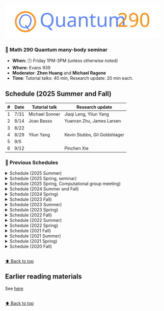 ![Math290](asset/quantum290-logo.svg)
----------------------------
### 🌟 Math 290 Quantum many-body seminar

- **When:** 🕒 Friday 1PM-3PM (unless otherwise noted) 
- **Where:** Evans 939
- **Moderator**: **Zhen Huang** and **Michael Ragone**
- **Time**: Tutorial talks: 40 min, Research update: 20 min each.

  
## Schedule (2025 Summer and Fall)
| # | Date |  Tutorial talk     | Research update  |
|---|------|-------------|-----------------------------------------------------------------------------------------------------------------|
| 1 | 7/31 | Michael Sonner |  Jiaqi Leng, Yilun Yang |
| 2 | 8/14 | Joao Basso | Yuanran Zhu, James Larsen  |
| 3 | 8/22 |   |  |
| 4 | 8/29 | Yilun Yang  | Kevin Stubbs, Gil Goldshlager  |
| 5 | 9/5 |   |  |
| 6 | 9/12 |   |Pinchen Xie  |

### 📃 Previous Schedules 
<details>
<summary> Schedule (2025 Summer) </summary>

| # | Date |  Speaker     | References                                                                      |
|---|------|-------------|-----------------------------------------------------------------------------------------------------------------|
| 1 | 5/2  | Zherui Chen, Jiaqi Leng, Raehyun Kim |  |
| 2 | 5/9  | Gil Goldshlager, Zhiyan Ding, Rahul Sarkar| |
| 3 | 5/22 | Jiaqi Leng, Jiang Hu| |
| 4 | 6/3  | Stephen Quiton, James Larsen| |
| 5 | 6/13 | Group meeting | |
| 6 | 6/19 | Joao Basso, Zhen Huang | |
| 7 | 7/2 | Avijit Shee, Gil Goldshlager| |
| 8 | 7/17 | Kevin Stubbs, Rahul Sarkar| |

</details>
<details>
<summary>Schedule (2025 Spring, seminar) </summary>
🆕✨🔨: [**BOOK the slot for NEW semester!**](mailto:hertz@berkeley.edu), [UCB calendar](http://guide.berkeley.edu/academic-calendar/) 

| # | Date | Topic                                                          | Speaker     | References                                                                                                      |
|---|------|----------------------------------------------------------------|-------------|-----------------------------------------------------------------------------------------------------------------|
| 1 | 1/17  | 1.6 | Michael Ragone | [Notes](asset/2025Spring/Quantum_Channels_1.pdf) |
| 2 | 1/24  | 1.6 | Michael Ragone | [Notes](asset/2025Spring/Quantum_Channels_2.pdf) |
| 3 | 1/31 | 2.1 | Sergio | [Notes](asset/2025Spring/Lec3.pdf) |
| 4 | 2/14 | QIP prep talks | Joao Basso, Jiaqi Leng, Lin Lin | |
| 5 | 2/21 | | (May be canceled) | |
| 6 | 3/7 | 2.2 | Joao Basso | |
| 7 | 3/21 | 6.2 | Zhiyan Ding | [Notes](asset/2025Spring/Zhiyan_lecture_notes.pdf)|
| 8 | 4/4 |   | (canceled) | |
| 9 | 4/11 | 6.4 | Zherui Chen | |
| 10 | 4/17 | 7.1.1 | Rahul Sakar |[Notes](asset/2025Spring/semigroup-notes.pdf) |
| 11 | 4/25 | 7.1.2 | Joao Basso | |
| 12 | 5/2 | |Zherui Chen, Jiaqi Leng
  | |
| 13 | 5/9 | | | |

### Reading materials

**[Wol12]** Wolf, M. M. (2012). Quantum Channels & Operations Guided Tour.  [pdf](https://citeseerx.ist.psu.edu/document?repid=rep1&type=pdf&doi=afa58291b0b8bd47504acb1ab8f553f0b37685cf)

The following list is provided by **Michael Ragone** and may be revised during the semester.

1. Section 1.6: C* algebra language, spectrum, positivity
2. Section 1.6 continued: Von Neumann algebras and conditional expectation. 
3. Section 2.1: Jamiołkowski and Choi, start Section 2.2
4. Section 2.2: Kraus representation and Stinespring dilations
5. Section 5.1
6. Section 5.2: (It would be nice to have section 5.3, but this probably fits more naturally after we have reached open quantum systems.)
7. Section 6.1
8. Section 6.2, part I 
9. Section 6.2, part II 
10. Section 6.3
11. Section 6.4
12. Section 6.5
13. Section 7.1.1
14. Section 7.1.2, part I
15. Section 7.1.2, part II

<!--

- Ch 2.1-2.4
- Ch 3.1-3.3
- Ch 6-6.1
- Ch 6.2-6.3
- Ch 6.4-6.5
- Ch 7.1
- Ch 8.1-8.3
- Ch 8.4-8.7
-->
</details>
<details>  
  <summary>Schedule (2025 Spring, Computational group meeting)</summary>

| # | Date | Topic                                                          | Speaker     | References                                                                                                      |
|---|------|----------------------------------------------------------------|-------------|-----------------------------------------------------------------------------------------------------------------|
| 1 | 1/13  |  | Yuanran Zhu /  Gil Goldshlager  | |
| 2 | 1/27  |  | Stephene Quiton / Raehyun Kim |  |
| 3 | 2/3 |  | Jiang Hu | |
| 4 | 2/11 |  | (Canceled) | |
| 5 | 3/3 |  | Avijit Shee / Zhen | |
| 6 | 3/17 | | Go Around | |
| 7 | 3/24 | | Spring Break | |
| 8 | 3/31 | | | |
| 9 | 4/7 | | | |



</details>
<details>
<summary>Schedule (2024 Summer and Fall)</summary>

| # | Date | Topic                                                          | Speaker     | References                                                                                                      |
|---|------|----------------------------------------------------------------|-------------|-----------------------------------------------------------------------------------------------------------------|
| 1 | 7/29  | Review of recent backgrounds and perspectives on open quantum systems. | Lin Lin |  |
| 2 | 8/2  | Review of recent projects | All    |                                                                                                                 |
| 3 | 8/5  | Quasi-free systems |    |                                                                                                                 |
| 4 | 8/19 | Quantum walks |   Xinzhao Wang  |    [Paper](http://gilyen.hu/papers/STOC21SubExpStoqAdiabatic.pdf)                                                                                                           |
| 5 | 8/30 | Quantum states | Michael Ragone |[Notes](asset/2024Fall/Ragone_2024_08_30.pdf) |
| 6 | 9/6  | Quantum states (continued) | Michael Ragone | [Notes](asset/2024Fall/Ragone_2024_09_06.pdf), [Ref 1](https://nextcloud.tfk.ph.tum.de/etn/wp-content/uploads/2022/09/JvN_lecture_notes_S2016_abcde-1.pdf), [Ref 2](https://arxiv.org/abs/1311.2717), and [Ref 3, Chap 2 & 3](https://link.springer.com/book/10.1007/b128449)|
|7| 9/20 |Mixing time of the Swendsen-Wang algorithm| Ruizhe Zhang||
|8| 9/27 |On quantum signal processing|Yulong Dong||
|9|10/4|Applied Math Approaches to Condensed Matter Physics|Kevin Stubbs||
|10|11/1|Accelerating Langevin sampling via Lindblad dynamics|Jiaqi Leng||
|11|11/8|A brief introduction to overdamped Langevin dynamics for continuous sampling: convergence analysis for continuous dynamics and discretization algorithm|Zhiyan Ding ||
|12|11/15|On quantum error correction|Sergio Escobar||
|13|11/22|Some momentum-type methods in optimization with orthogonality constraints|Jiang Hu||
|14|12/6||Kevin Stubbs||
|15|12/13||Rahul Sarkar||

## Reading materials
<strong> Open quantum systems and mixing times</strong>
1. Ilin, Y., & Arad, I. (2024). Dissipative variational quantum algorithms for Gibbs state preparation. [arxiv](http://arxiv.org/abs/2407.09635)
2. Araujo de Resende, M. F. (2020). A pedagogical overview on 2D and 3D Toric Codes and the origin of their topological orders. [Reviews in Mathematical Physics, 32(02), 2030002](https://doi.org/10.1142/S0129055X20300022)
3. Temme, K., Pastawski, F., & Kastoryano, M. J. (2014). Hypercontractivity of quasi-free quantum semigroups. [Journal of Physics A: Mathematical and Theoretical, 47(40), 1–26.](https://doi.org/10.1088/1751-8113/47/40/405303)
4. Funo, K., & Ishizaki, A. (2024). Dynamics of a Quantum System Interacting with White Non-Gaussian Baths: Poisson Noise Master Equation. [Physical Review Letters, 132(17), 1–12.](https://journals.aps.org/prl/abstract/10.1103/PhysRevLett.132.170402)
5. Guo, H., & Jerrum, M. (2018). Random cluster dynamics for the ising model is rapidly mixing. [Annals of Applied Probability, 28(2), 1292–1313.](https://doi.org/10.1214/17-AAP1335)
6. Jerrum, M., & Sinclair, A. (1993). Polynomial-Time Approximation Algorithms for the Ising Model. [SIAM Journal on Computing, 22(5), 1087–1116.](https://doi.org/10.1137/0222066)
7. Somma, R. D., King, R., Kothari, R., O’Brien, T., & Babbush, R. (2024). Shadow Hamiltonian Simulation. [arxiv]( http://arxiv.org/abs/2407.21775)

<h4>Some previous reading materials</h4>
<strong>Quantum control</strong>: He, W., Li, T., Li, X., Li, Z., Wang, C., & Wang, K. (2024). [Efficient Optimal Control of Open Quantum Systems](http://arxiv.org/abs/2405.19245). 

<strong>Quantum walk</strong> Gilyén, A., Hastings, M. B., & Vazirani, U. (2021). [(Sub)Exponential advantage of adiabatic Quantum computation with no sign problem](https://doi.org/10.1145/3406325.3451060). 

<strong>Adiabatic algorithm</strong> Somma, R. D., Nagaj, D., & Kieferová, M. (2012). [Quantum speedup by quantum annealing](https://doi.org/10.1103/PhysRevLett.109.050501).

<strong> Completely bounded maps </strong> [Chapter 8]( https://www.cambridge.org/core/services/aop-cambridge-core/content/view/0E3AFAE3A777B[…]/9780511546631c8_p97-119_CBO.pdf/completely_bounded_maps.pdf) of *Completely bounded maps and operator algebras*.

<strong> Metropolis sampling </strong> Jiang, J., & Irani, S. (2024). [Quantum Metropolis Sampling via Weak Measurement](http://arxiv.org/abs/2406.16023). 

<strong> Non-Markovian dynamics </strong> Li, X. (2021) [Markovian embedding procedures for non-Markovian stochastic Schrödinger equations]( https://doi.org/10.1016/j.physleta.2020.127036)

</details>




<details>
<summary>Schedule (2024 Spring)</summary>

| # | Date | Topic                                                          | Speaker     | References                                                                                                      |
|---|------|----------------------------------------------------------------|-------------|-----------------------------------------------------------------------------------------------------------------|
| 1 | 1/26  | Lindblad equation and Davies generator | Lin Lin | [**Lindblad Notes**](asset/Lindblad_Notes.pdf) |
| 2 | 2/2  | Quantum detailed balance and mixing | Lin Lin    |                                                                                                                 |
| 3 | 2/9  | Hybrid hierarchical equation of motion for open quantum systems|  Yuanran Zhu   |   [**Hybrid HEOM Notes**](asset/Hybrid_HEOM_for_open_quantum_systems.pdf)                      |
| 4 | 2/16  |   Solving quasi-free systems        |  Zhen Huang   |    [**Notes**](asset/lindbladnotes_0216.pdf)                                                                                 |
| 5 | 2/23  | How to represent a quantum bath for Tensor Network simulation?  |  Gunhee Park   | [**Quantum Bath for TN PPT**](asset/Quantum290_GunheePark.pdf)   |
| 6 | 3/1  |     March Meeting Prep      | |                                                                                                                 |
| 7 | 3/8  |    open system dynamics via influence functionals        |   Erika Ye   |   [**Influence Functional Notes**](asset/20240308_QI_seminar.pdf)    |
| 8 | 3/15  | Introduction to HEOM |    Avijit Shee |                                                                                                                 |
| 9 | 3/22  |           |  No seminar    |                                                                                                                 |
| 10 | 3/29  |  |  No seminar  |                                                                                                       |
| 11 | 4/5  |           |  No seminar   |                                                                                                                 |
| 12 | 4/12  |    Lower bounds to the spectral gap of Davies generators       |  Kevin Stubbs   |  [**Spectral Gap of Davis Operator Notes**](asset/math_290_lindblad.pdf)                                                                                                               |
| 13 | 4/19  |           |  No seminar   |                                                                                                                 |
| 14 | 4/26  |   Quantum Gibbs Samplers: the commuting case        |  Zhiyan Ding   |                                                                     |
| 15 | 5/3  |           |  Gil Goldshlager   |                                                                                                                 |
## Reading materials 

#### Derivation of Lindblad dynamics and non-Markovian systems
1. Lidar, D. A. (n.d.). Lecture Notes on the Theory of Open Quantum Systems. arXiv:1902.00967 Chap VIII-X
2. De Vega, I., & Alonso, D. (2017). Dynamics of non-Markovian open quantum systems. Reviews of Modern Physics, 89(1), 1–58. https://doi.org/10.1103/RevModPhys.89.015001 Sec III-IV
#### Exactly solvable Linear-Quadratic open quantum systems.
1. Dzhioev, A. A., & Kosov, D. S. (2011). Super-fermion representation of quantum kinetic equations for the electron transport problem. Journal of Chemical Physics, 134(4), 1–18. https://doi.org/10.1063/1.354806
2. Barthel, T., & Zhang, Y. (2022). Solving quasi-free and quadratic Lindblad master equations for open fermionic and bosonic systems. Journal of Statistical Mechanics: Theory and Experiment, 2022(11). https://doi.org/10.1088/1742-5468/ac8e5c
3. Cirio, M., Lambert, N., Liang, P., Kuo, P., Chen, Y., Menczel, P., Funo, K., & Nori, F. (2023). Pseudofermion method for the exact description of fermionic environments : From single-molecule electronics to the Kondo resonance. 033011, 1–16. https://doi.org/10.1103/PhysRevResearch.5.033011
4. Dorda, A., Ganahl, M., Evertz, H. G., Von Der Linden, W., & Arrigoni, E. (2015). Auxiliary master equation approach within matrix product states: Spectral properties of the nonequilibrium Anderson impurity model. Physical Review B - Condensed Matter and Materials Physics, 92(12), 68–70. https://doi.org/10.1103/PhysRevB.92.125145 Sec. E
#### Hierarchical equation of motion and influence functional approaches, Bosonic / Fermionic bath reduction
1. Fay, T. P., & Limmer, D. T. (2022). Coupled charge and energy transfer dynamics in light harvesting complexes from a hybrid hierarchical equations of motion approach. Journal of Chemical Physics, 157(17). https://doi.org/10.1063/5.0117659
2. Ye, E., & Chan, G. K. (2021). Constructing Tensor Network Influence Functionals for General Quantum Dynamics. 1–14.
3. Woods, M. P., Groux, R., Chin, A. W., Huelga, S. F., & Plenio, M. B. (2014). Mappings of open quantum systems onto chain representations and Markovian embeddings. Journal of Mathematical Physics, 55(3), 1–48. https://doi.org/10.1063/1.4866769
4. Nüßeler, A., Dhand, I., Huelga, S. F., & Plenio, M. B. (2020). Efficient simulation of open quantum systems coupled to a fermionic bath. Physical Review B, 101(15), 1–20. https://doi.org/10.1103/PhysRevB.101.155134
5. Selstø, S. (n.d.). Absorbing boundary conditions for dynamical many-body quantum systems. 1–16. https://iopscience.iop.org/article/10.1088/0953-4075/43/6/065004
#### Ergodicity, quantum detailed balance, mixing time.
1. Zhang, Y., & Barthel, T. (2023). Criteria for Davies Irreducibility of Markovian Quantum Dynamics. 1–20. http://arxiv.org/abs/2310.17641
2. Wocjan, P., & Temme, K. (2023). Szegedy Walk Unitaries for Quantum Maps. Communications in Mathematical Physics, 402(3), 3201–3231. https://doi.org/10.1007/s00220-023-04797-4 Sec 1-2.
3. Temme, K. (2014). Lower bounds to the spectral gap of Davies generators https://arxiv.org/abs/1305.5591
4. Spohn, H., An algebraic condition for the approach to equilibrium of an open N-level system


</details>

<details>
<summary>Schedule (2023 Fall)</summary>

| # | Date | Topic                                                          | Speaker     | References                                                                                                      |
|---|------|----------------------------------------------------------------|-------------|-----------------------------------------------------------------------------------------------------------------|
| 1 | 9/1  |    Quantum embedding based on coupled cluster theory           | Avijit Shee |                                                                                                                 |
| 2 | 9/8  |       The Ferromagnetic Ground State of Spinless, Valleyless Twisted Bilayer Graphene                        |    Kevin Stubbs |                                                                                                                 |
| 3 | 9/29 (cancelled) |                       |       |                                                                                                         |
| 4 | 10/13 (zoom) |        A class of signal processing method                 |    Zhiyan Ding         |   [paper1]( https://ieeexplore.ieee.org/abstract/document/9000636), [paper2](https://arxiv.org/abs/1408.1681)                                                                                                            |
| 5 | 11/3 | Hybridization expansion approach to quantum impurites in the strong-coupling regime         | Zhen Huang  |   [paper](https://journals.aps.org/prb/pdf/10.1103/PhysRevB.82.115115)                                                                                                       |
| 6 | 11/17|     Diffusion models: a concise but comprehensive introduction    |    Yulong Dong         |   [paper1](https://arxiv.org/abs/2011.13456), [paper2](https://proceedings.neurips.cc/paper/2020/hash/4c5bcfec8584af0d967f1ab10179ca4b-Abstract.html)                                                                                                              |
| 7 | 12/1 |           TBD                                                  |  Nilin Abrahamsen  |                                                                                                                 |
| 8 | 12/8 |   Projected Hartree Fock        |  Raehyun Kim  |                                                                                                                 |

</details>

<details>
<summary>Schedule (2023 Summer)</summary>

| # | Date | Topic                                                          | Speaker     | References                                                                                                      |
|---|------|----------------------------------------------------------------|-------------|-----------------------------------------------------------------------------------------------------------------|
| 1 | 5/5  | Green’s function methods: Theory and application to GW and GF2 | Zhen Huang  | [paper](https://pubs.aip.org/aip/jcp/article/155/2/024119/1065035/Evaluation-of-two-particle-properties-within) |
| 2 | 5/12 | Electron-phonon interactions from first principles             | Yuanran Zhu | [paper](http://journals.aps.org/rmp/abstract/10.1103/RevModPhys.89.015003)                                     |
| 3 | 6/9  | Quantics tensor train                                          | Nilin Abrahamsen | [paper](https://epubs.siam.org/doi/10.1137/100811647)                                                         |
| 4 | 6/16 |                                                                |             |                                                                                                                 |
| 5 | 6/23 | TBD                                                               | Avijit Shee |                                                                                                                 |
| 6 | 7/7  | quantum sampling                                       |  Jin-Peng Liu            |    [paper](http://journals.aps.org/pra/abstract/10.1103/PhysRevA.78.042336)                                  |

</details>

<details>
<summary>Schedule (2023 Spring)</summary>


| #   | Date | Topic                                                                                      | Speaker                  | References                               |
|-----|------|--------------------------------------------------------------------------------------------|--------------------------|------------------------------------------|
| 1   | 1/13 | Quantum signal processing, and some structure theorems of the qudit Pauli group            | Rahul Sakar (Stanford)   |                                          |
| 1'  | 1/17 | Efficient and robust learning of fermionic reduced density matrices with classical shadows | Andrew Zhao (New Mexico) |                                          |
| 1'' | 1/20 | Strong correlations in quantum chemistry: numerical analysis and recent applications       | Fabian Faulstich         |                                          |
| 2   | 1/27 | ~Algorithms for Clifford stabilizer simulations~                                           | ~Sajant Anand~           | ~https://arxiv.org/abs/quant-ph/0406196~ |
| 3   | 2/3  | Algorithms for Clifford stabilizer simulations                                             | Sajant Anand             | https://arxiv.org/abs/quant-ph/0406196   |
| 4   | 2/24 | Towards Neural Variational Monte Carlo That Scales Linearly with System Size               | Nilin                    | http://arxiv.org/abs/2212.11296          |
| 5   | 3/3  | Hybrid Auxiliary Field Quantum Monte Carlo for Molecular Systems                           | Gil Goldshlager          |                                          |
| 6   | 3/17 | Riemannian geometry approaches to quantum algorithms                                       | Subhayan Roy Moulik      |                                          |
| 7   | 3/24 | Learning Feynman Diagrams with Tensor Trains                                               | Kevin Stubbs             |                                          |
| 8   | 4/7  | Quantum simulation of partial differential equations via Schrödingerisation                | Zhiyan Ding              |                                          |
| 9   | 4/21 | Quantum Hamiltonian Descent                                                                | Jiasu Wang               |                                          |

</details>

<details>
<summary>Schedule (2022 Fall)</summary>

| Week | Date  | Topic                                                                    | Speaker     | References |
| ---- | ----- | ------------------------------------------------------------------------ | ----------- | ---------- |
| 1    | 09/02 | Thermal state preparation: Quantum MCMC                                  | Zhiyan Ding |            |
| 2    | 09/09 | Thermal state preparation: Linear transformation and weight modification | Zhiyan Ding |            |
| 3    | 09/16 | Analytical guarantees and limitations of QAOA's performance              | Joao Basso  |            |
| 4    | 09/23 | Exact parameterization of fermionic wave functions via unitary coupled cluster theory  | Fabian |   |
| 5    | 09/30 | Antisymmetric neural network separation                                  | Nilin       |            |
| 6    | 10/07 | Noise-resilient algorithms with randomized compiling                     | Subhayan    |            |
| 7    | 10/14 | Efficient Representations of Green's functions                           | Zhen Huang  |            |
| 8    | 10/21 | Quantum Walks                                                            | Jin-Peng Liu|            |
| 9    | 10/28 | multi-particle quantum walks                                             | Jin-Peng Liu|            |
| 10   | 11/04 | combinatorial Mori-Zwanzig theory                                        | Yuanran Zhu |            |
| 11   | 11/11 | Decomposition augmented Lagrangian method for low-rank SDP               | Jiasu Wang  |            |
| 12   | 11/18 | Quantum state preparation without coherent arithmetic                    | Yulong Dong |            |
| 13   | 11/25 | No seminar (Thanksgiving)                                                |             |            |
| 14   | 12/02 | TBD                                                                      | Raehyun Kim |            |
| 15   | 12/09 | Convergence analysis of diffusion models                                 | Gil Goldshlager|         |
| 16   | 12/16 | No seminar (Final)                                                       |             |            |
| 17   | 12/23 | No seminar (Winter break)                                                |             |            |
| 18   | 12/30 | No seminar (Winter break)                                                |             |            |
| 19   | 01/06 | No seminar (JMM)                                                         |             |            |
</details>

<details>
<summary>Schedule (2022 Summer)</summary>

| Week | Date  | Topic                                                                           | Speaker           | References |
| ---- | ----- | ------------------------------------------------------------------------------- | ----------------- | ---------- |
| 1    | 07/29 | Transformers: NLP, CV, RL, Quantum and Beyond --- part I                        | Jiahao Yao        |            | 
| 2    | 08/05 | Transformers: NLP, CV, RL, Quantum and Beyond --- part II                       | Jiahao Yao        |            |
| 3    | 08/12 | Transformers: NLP, CV, RL, Quantum and Beyond --- part III                      | Jiahao Yao        |            |

</details>

<details>
<summary>Schedule (2022 Spring)</summary>

| Week | Date  | Topic                                                                           | Speaker           | References |
| ---- | ----- | ------------------------------------------------------------------------------- | ----------------- | ---------- |
| 0    | 02/04 | Coupled-cluster theory revisited                                                | Mihaly Csirik     |
| 1    | 02/11 | String theory, Geometry, and Machine Learning                                   | Challenger Mishra |            |
| 2    | 02/18 | Optimal Stochastic Trace Estimation                                             | Kevin Stubbs      |            |
| 3    | 02/25 | Twisted bilayer graphene                                                        | Raehyun Kim       |            |
| 4    | 03/04 | Fermionic Neural Networks                                                       | Nilin Abrahamsen  |            |
| 5    | 03/11 | (Advancing Quantum Mechanics with Mathematics and Statistics Tutorials)         |                   |            |
| 6    | 03/18 | ~Exact parameterization of fermionic wave functions~ (IPAM activities)          | Fabian Faulstich  |            |
| 7    | 03/25 | (Spring Recess)                                                                 |                   |            |
| 8    | 04/01 | (Workshop I: Multiscale Approaches in Quantum Mechanics)                        |                   |            |
| 9    | 04/08 | lattice gauge theories                                                          | Yu Tong           |            |
| 10   | 04/15 | (Workshop II: Model Reduction in Quantum Mechanics)                             |                   |            |
| 11   | 04/20 | The propagation of information in power-law interacting systems (joint with applied math seminar)| Minh Tran (MIT)   |            |
| 12   | 04/29 | Quantum Algorithm for computing observable of nonlinear partial differential equations| Jiasu Wang        |            |
| 13   | 05/06 | (Workshop III: Large-Scale Certified Numerical Methods in Quantum Mechanics)    |                   |            |
| 14   | 05/13 | Simulating bosonic bath with error bars                                         | Jiasu Wang        |            |
| 15   | 05/20 | (miniWorkshop on Moire systems)                                                 |                   |            |
| 16   | 05/27 | (Workshop IV: Monte Carlo and Machine Learning Approaches in Quantum Mechanics) |                   |            |

</details>

<details>
<summary>Schedule (2021 Fall)</summary>

| Week | Date                 | Topic                                                                                  | Speaker                 | References |
|------|----------------------|----------------------------------------------------------------------------------------|-------------------------|------------|
| 1    | 8/27                 | Quantum Subspace Diagonalization.                                                      | Ethan Epperly           |            |
| 2    | 9/3                  | DMET for SIAM                                                                          | Raehyun Kim             |            |
| 3    | 9/10                 | Parallel Quantum Algorithm for Hamiltonian Simulation                                  | Nilin Abrahamsen        |            |
| 4    | 09/17                | Variational Schrieffer-Wolff Transformation                                            | Jiahao Yao              |            |
| 5    | 09/24                | Genetic column generation                                                              | Kevin Stubbs            |            |
| 6    | 10/01                | Hybridized Methods for Quantum Simulation in the Interaction Picture                   | Di Fang                 |            |
| 7    | 10/08                | Fast Amplification of QMA                                                              | Subhayan Roy Moulik     |            |
| 8    | 10/15                | Fast-forwarding quantum evolution                                                      | Yulong Dong             |            |
| 9    | 10/22                | Quantum Algorithms to Simulate Correlated Fermions                                     | Fabian Faulstich        |            |
| 10   | 10/29                | Self-consistent second-order Green’s function perturbation theory for periodic systems | Xin Xing                |            |
| 11   | 11/05                | Theory of variational quantum simulation                                               | Ethan Epperly           |            |
| 12   | 11/11 (Special date) |                                                                                        | Joseph Tindall (Oxford) |            |
| 13   | 11/19                | Error Bounds for Variational Quantum Time Evolution                                    | Yu Tong                 |            |
| 14   | 11/26                | Thanksgiving (so no seminar)                                                           |                         |            |
| 15   | 12/03                | Exact Factorization Embedding Theory                                                   | Zhen Huang              |            |
| 16   | 12/10                | Dynamical error bounds for continuum discretisation                                    | Jiasu Wang              |            |
| 17   | 12/16                | Quantum Monte Carlo approaches for strongly correlated systems                         | Ankit Mahajan           |            |

</details>

<details>
<summary>Schedule (2021 Summer)</summary>

| Week | Date | Topic                                                                                              | Speaker                    | References |
| ---- | ---- | -------------------------------------------------------------------------------------------------- | -------------------------- | ---------- |
| 1    | 5/21 |                                                                                                    | Canceled due to SIAM LA    |            |
| 2    | 5/28 | DRL for Quantum Phase Transition (1/2 slot)<br />Iterative Quantum Assisted Eigensolver (1/2 slot) | Jiahao Yao<br />Jiasu Wang |            |
| 3    | 6/4  | Quantum algorithm for simulating real time evolution of lattice Hamiltonians                       | Yu Tong                    |            |
| 4    | 6/11 | Neural tensor contractions and the expressive power of deep neural quantum states                  | Jeffmin Lin                |            |
| 5    | 6/18 | AIM SQUARE. No seminar this week                                                                   |                            |            |
| 6    | 6/25 | Third-order algebraic diagrammatic construction theory: A Green's function approach                | Xin Xing                   |            |
| 7    | 7/2  | Fault-Tolerant Quantum Simulations of Chemistry in First Quantization                              | Di Fang                    |            |
| 8    | 7/9  | A projector-splitting integrator for dynamical low-rank approximation                              | Fabian Faulstich           |            |
| 9    | 7/16 | Concentration for random product formulas                                                          | Dong An                    |            |
| 10   | 7/23 | Neural tensor contractions and the expressive power of deep neural quantum states                  | Jeffmin Lin                |            |
| 11   | 7/30 | Universal tripartite entanglement in one-dimensional many-body systems                             | Yantao Wu                  |            |
| 12   | 8/6  | TBD                                                                                                | Raehyun Kim                |            |
| 13   | 8/13 | Robustness of Discretization in Digital Adiabatic Simulation                                       | Jiasu Wang                 |            |
| 14   | 8/20 | Accessing scrambling using matrix product operators                                                | Sajant Anand               |            |

</details>

<details>
<summary>Schedule (2021 Spring)</summary>

| Week | Date | Topic                                                                                          | Speaker                 | References            |
| ---- | ---- | ---------------------------------------------------------------------------------------------- | ----------------------- | --------------------- |
| 1    | 1/8  | Block-encoding of sparse matrices                                                              | Lin Lin                 |                       |
| 2    | 1/15 | Projected Position Operators for Constructing Well Localized Bases                             | Kevin Stubbs            |                       |
| 3    | 1/19 | Multiconfigurational Electronic Structure Theories for Materials: Development and Applications | Hung Pham               |                       |
| 3    | 1/22 | Polar decomposition, Petz recovery channels and pretty good measurements                       | Yihui Quek (Stanford)   | Special Time: 4pm-5pm |
| 4    | 1/29 | FBSDE based neural network algorithms for high-dimensional quasilinear parabolic PDEs          | Wenzhong Zhang          |                       |
| 4    | 1/29 | QIP 2021 presentation                                                                          | QIP 2021 presentation   |                       |
| 5    | 2/5  | Representing Exact Electron Densities by a Single Slater Determinant in Finite Basis Sets      | Xin Xing                |                       |
| 6    | 2/12 | sub-exponential algorithm for 2D frustration-free spin systems with gapped subsystems          | Nilin  Abrahamsen (MIT) |                       |
| 7    | 2/19 | Quantum algorithms for linear and nonlinear differential equations                             | Dong An                 |                       |
| 8    | 2/26 | APS March Meeting 2021 Presentation                                                            |                         |                       |
| 9    | 3/5  | On Representing (Anti)Symmetric Functions                                                      | Jeffmin Lin             |                       |
| 10   | 3/12 | Determinantal Point Processes for Machine Learning                                             | Jiahao Yao              |                       |
| 11   | 3/19 | Nearly tight Trotterization of interacting electrons                                           | Yuan Su                 |                       |
| 12   | 3/26 | Quantum Logspace Algorithm for Powering Matrices with Bounded Norm                             | Subhayan Roy Moulik     |                       |
| 13   | 4/2  | Quantum Hamiltonian-Based Models & the Variational Quantum Thermalizer Algorithm               | Yulong Dong             |                       |
| 14   | 4/9  | Spectral characterization of magic angles in twisted bilayer graphene                          | Fabian Faulstich        |                       |
| 15   | 4/16 | Chiral model for twisted bilayer graphene                                                      | Maciej Zworski          |                       |
| 16   | 4/23 | Quantum impurity problems                                                                      | Lin Lin                 |                       |
| 17   | 4/30 | [Exploiting anticommutation in Hamiltonian simulation](https://arxiv.org/pdf/2103.07988.pdf)   | Qi Zhao (UMD)           |                       |
| 18   | 5/7  | Canceled due to final exam                                                                     |                         |                       |
| 19   | 5/14 | Quantum chaos, information scrambling, and computation                                         | Subhayan Roy Moulik     |                       |

</details>

<details>
<summary>Schedule (2020 Fall)</summary>

| Week | Date  | Topic                                                                                          | Speaker                                    | References           |
| ---- | ----- | ---------------------------------------------------------------------------------------------- | ------------------------------------------ | -------------------- |
| 1    | 9/4   | Machine Learning Exchange-Correlation Energy                                                   | Qinyi Zhu                                  | [24](#24)            |
|      |       | Solving Quantum Linear Algebra Problems <br> A Proposal of Quantum LINPACK Benchmark           | Yulong Dong                                | [25](#25)            |
| 2    | 9/14  | Computational Optimal Transport                                                                | Jeffmin Lin                                | [27](#27), [28](#28) |
|      |       | Fast Matrix-Vector Multiplication Algorithms for Dense Kernel Matrices                         | Xin Xing                                   |                      |
| 3    | 9/18  | Quantum State Verification in the Linear System Problem                                        | Yu Tong                                    | [11](#11)            |
|      |       | Data-Driven PDF Method for Langevin Equations with Colored Noise                               | Hongli Zhao                                |                      |
| 4    | 9/25  | DMFT, DMET, and RISB: A unified perspective                                                    | Fabian Faulstish                           | [8](#6)              |
| 5    | 10/2  | Machine Learning for Inverse Problems in Computational Engineering                             | [Kailai Xu](http://stanford.edu/~kailaix/) |                      |
| 6    | 10/9  | Finite-size Correction for Periodic MP2 and CCSD Calculations                                  | Xin Xing                                   | [21](#21)            |
| 7    | 10/16 | Quantum Approach to Discrete Combinatorial Optimization                                        | Jiasu Wang                                 | [15](#15)            |
| 8    | 10/23 | Continuous Quantum Error Correction for Time-dependent Hamiltonian                             | Song Zhang                                 | [26](#26)            |
| 9    | 10/30 | Hamiltonian Simulation in the Low Energy Subspace                                              | Yulong Dong                                | [12](#12)            |
| 10   | 11/13 | A straightforward introduction to continuous quantum measurement                               | Di Fang                                    | [2](#2)              |
| 11   | 11/20 | Localized Edge Modes in Subwavelength Resonator Arrays                                         | Erik Hiltunen                              |                      |
| 12   | 12/4  | Efficient Distributed Quantum Computing                                                        | Subhayan Moulik                            | [14](#14)            |
| 13   | 12/17 | Variational Policy Gradient Theorem                                                            | Jiahao Yao                                 | [31](#31)            |
| 14   | 12/18 | Converging High-Level Coupled-Cluster Energetics by Monte Carlo Sampling and Moment Expansions | Fabian Faulstish                           | [30](#30)            |

</details>


<br>[⬆ Back to top](#)





## Earlier reading materials

See [here](oldreading.md)

<br>[⬆ Back to top](#)

